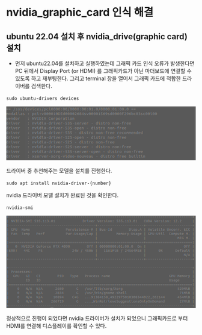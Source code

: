 # nvidia_graphic_card 인식 해결

## ubuntu 22.04 설치 후 nvidia_drive(graphic card) 설치

* 먼저 ubuntu22.04를 설치하고 실행하였는데 그래픽 카드 인식 오류가 발생한다면 PC 뒤에서 Display Port (or HDMI) 를 그래픽카드가 아닌 마더보드에 연결할 수 있도록 하고 재부팅한다. 그리고 terminal 창을 열어서 그래픽 카드에 적합한 드라이버를 검색한다.

`sudo ubuntu-drivers devices`

![Untitled1](https://raw.githubusercontent.com/kyu8456/kyu8456.github.io/main/robotics/images/Untitled1.png)

드라이버 중 추천해주는 모델을 설치를 진행한다.

`sudo apt install nvidia-driver-{number}`

nvidia 드라이버 모델 설치가 완료된 것을 확인한다.

`nvidia-smi`

![Untitled2](https://raw.githubusercontent.com/kyu8456/kyu8456.github.io/main/robotics/images/Untitled2.png)

정상적으로 진행이 되었다면 nvidia 드라이버가 설치가 되었으니 그래픽카드로 부터 HDMI를 연결해 디스플레이를 확인할 수 있다.
